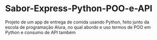 # Sabor-Express-Python-POO-e-API
Projeto de um app de entrega de comida usando Python, feito junto da escola de programação Alura, no qual abordo e uso termos de POO em Python e consumo de API também
